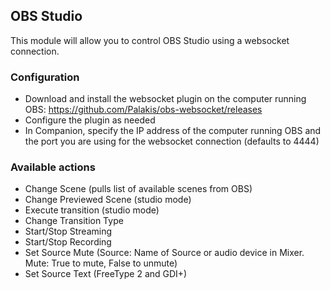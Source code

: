 ## OBS Studio

This module will allow you to control OBS Studio using a websocket connection.

### Configuration
* Download and install the websocket plugin on the computer running OBS: https://github.com/Palakis/obs-websocket/releases
* Configure the plugin as needed
* In Companion, specify the IP address of the computer running OBS and the port you are using for the websocket connection (defaults to 4444)

### Available actions
* Change Scene (pulls list of available scenes from OBS)
* Change Previewed Scene (studio mode)
* Execute transition (studio mode)
* Change Transition Type
* Start/Stop Streaming
* Start/Stop Recording
* Set Source Mute (Source: Name of Source or audio device in Mixer. Mute: True to mute, False to unmute)
* Set Source Text (FreeType 2 and GDI+)